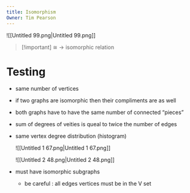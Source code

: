 ```yaml
---
title: Isomorphism
Owner: Tim Pearson
---
```

![[Untitled 99.png|Untitled 99.png]]

  

> [!important] ≅ → isomorphic relation
# Testing
- same number of vertices
- if two graphs are isomorphic then their compliments are as well
- both graphs have to have the same number of connected “pieces”
- sum of degrees of veities is queal to twice the number of edges
- same vertex degree distribution (histogram)
    
    ![[Untitled 1 67.png|Untitled 1 67.png]]

    
    ![[Untitled 2 48.png|Untitled 2 48.png]]

    
- must have isomorphic subgraphs
    - be careful : all edges vertices must be in the V set